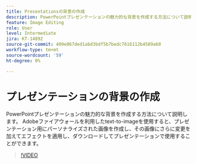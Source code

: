 ```yaml
---
title: Presentationsの背景の作成
description: PowerPointプレゼンテーションの魅力的な背景を作成する方法について説明します。
feature: Image Editing
role: User
level: Intermediate
jira: KT-14892
source-git-commit: 409e067ded1abd3bdf5b7bedc7616112b4589a60
workflow-type: tm+mt
source-wordcount: '59'
ht-degree: 0%

---
```


# プレゼンテーションの背景の作成

PowerPointプレゼンテーションの魅力的な背景を作成する方法について説明します。 Adobeファイアウォールを利用したtext-to-imageを使用すると、プレゼンテーション用にパーソナライズされた画像を作成し、その画像にさらに変更を加えてエフェクトを適用し、ダウンロードしてプレゼンテーションで使用することができます。

>[!VIDEO](https://video.tv.adobe.com/v/3427117?quality=12&learn=on&hidetitle=true)
